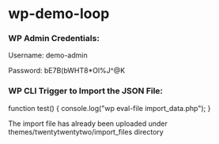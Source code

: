 # wp-demo-loop

<h3>WP Admin Credentials: </h3>

<p>Username: demo-admin</p>
<p>Password: bE7B(bWHT8*Ol%J^@K</p>

<h3>WP CLI Trigger to Import the JSON File: </h3>

function test() {
  console.log("wp eval-file import_data.php");
}

<p>The import file has already been uploaded under themes/twentytwentytwo/import_files directory</p>